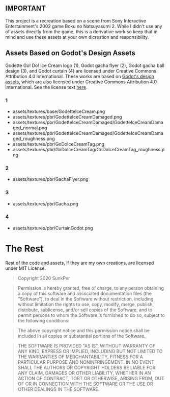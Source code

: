 ## IMPORTANT

This project is a recreation based on a scene from Sony Interactive Entertainment's 2002 game Boku no Natsuyasumi 2. While I didn't use any of assets directly from the game, this is a derivative work so keep that in mind and use these assets at your own dicrestion and responsibility.

## Assets Based on Godot's Design Assets

Godette Go! Do! Ice Cream logo (1), Godot gacha flyer (2), Godot gacha ball design (3), and Godot curtain (4) are licensed under Creative Commons Attribution 4.0 International. These works are based on [Godot's design assets](https://github.com/godotengine/godot-design), which are also licensed under Creative Commons Attribution 4.0 International. See the license text [here](https://creativecommons.org/licenses/by/4.0/).

### 1
* assets/textures/base/GodetteIceCream.png
* assets/textures/pbr/GodetteIceCreamDamaged.png
* assets/textures/pbr/GodetteIceCreamDamaged/GodetteIceCreamDamaged_normal.png
* assets/textures/pbr/GodetteIceCreamDamaged/GodetteIceCreamDamaged_roughness.png
* assets/textures/pbr/GoDoIceCreamTag.png
* assets/textures/pbr/GoDoIceCreamTag/GoDoIceCreamTag_roughness.png

### 2
* assets/textures/pbr/GachaFlyer.png

### 3
* assets/textures/pbr/Gacha.png

### 4
* assets/textures/pbr/CurtainGodot.png

# The Rest
Rest of the code and assets, if they are my own creations, are licensed under MIT License.

>Copyright 2020 SunkPer

>Permission is hereby granted, free of charge, to any person obtaining a copy of this software and associated documentation files (the "Software"), to deal in the Software without restriction, including without limitation the rights to use, copy, modify, merge, publish, distribute, sublicense, and/or sell copies of the Software, and to permit persons to whom the Software is furnished to do so, subject to the following conditions:

>The above copyright notice and this permission notice shall be included in all copies or substantial portions of the Software.

>THE SOFTWARE IS PROVIDED "AS IS", WITHOUT WARRANTY OF ANY KIND, EXPRESS OR IMPLIED, INCLUDING BUT NOT LIMITED TO THE WARRANTIES OF MERCHANTABILITY, FITNESS FOR A PARTICULAR PURPOSE AND NONINFRINGEMENT. IN NO EVENT SHALL THE AUTHORS OR COPYRIGHT HOLDERS BE LIABLE FOR ANY CLAIM, DAMAGES OR OTHER LIABILITY, WHETHER IN AN ACTION OF CONTRACT, TORT OR OTHERWISE, ARISING FROM, OUT OF OR IN CONNECTION WITH THE SOFTWARE OR THE USE OR OTHER DEALINGS IN THE SOFTWARE.
